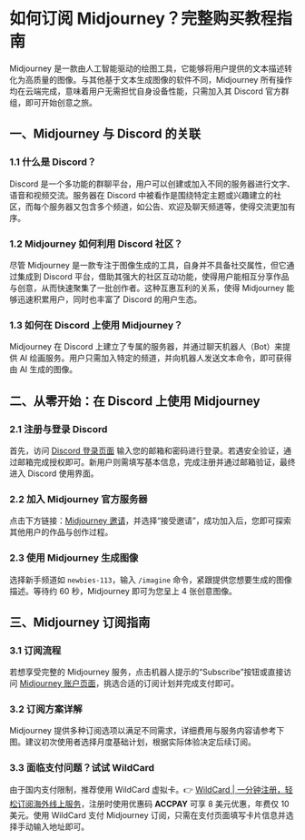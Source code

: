 # 如何订阅 Midjourney？完整购买教程指南

Midjourney 是一款由人工智能驱动的绘图工具，它能够将用户提供的文本描述转化为高质量的图像。与其他基于文本生成图像的软件不同，Midjourney 所有操作均在云端完成，意味着用户无需担忧自身设备性能，只需加入其 Discord 官方群组，即可开始创意之旅。

## 一、Midjourney 与 Discord 的关联

### 1.1 什么是 Discord？

Discord 是一个多功能的群聊平台，用户可以创建或加入不同的服务器进行文字、语音和视频交流。服务器在 Discord 中被看作是围绕特定主题或兴趣建立的社区，而每个服务器又包含多个频道，如公告、欢迎及聊天频道等，使得交流更加有序。

### 1.2 Midjourney 如何利用 Discord 社区？

尽管 Midjourney 是一款专注于图像生成的工具，自身并不具备社交属性，但它通过集成到 Discord 平台，借助其强大的社区互动功能，使得用户能相互分享作品与创意，从而快速聚集了一批创作者。这种互惠互利的关系，使得 Midjourney 能够迅速积累用户，同时也丰富了 Discord 的用户生态。

### 1.3 如何在 Discord 上使用 Midjourney？

Midjourney 在 Discord 上建立了专属的服务器，并通过聊天机器人（Bot）来提供 AI 绘画服务。用户只需加入特定的频道，并向机器人发送文本命令，即可获得由 AI 生成的图像。

## 二、从零开始：在 Discord 上使用 Midjourney

### 2.1 注册与登录 Discord

首先，访问 [Discord 登录页面](https://discord.com/login) 输入您的邮箱和密码进行登录。若遇安全验证，通过邮箱完成授权即可。新用户则需填写基本信息，完成注册并通过邮箱验证，最终进入 Discord 使用界面。





### 2.2 加入 Midjourney 官方服务器

点击下方链接：[Midjourney 邀请](https://discord.com/invite/midjourney)，并选择“接受邀请”，成功加入后，您即可探索其他用户的作品与创作过程。





### 2.3 使用 Midjourney 生成图像

选择新手频道如 `newbies-113`，输入 `/imagine` 命令，紧跟提供您想要生成的图像描述。等待约 60 秒，Midjourney 即可为您呈上 4 张创意图像。

## 三、Midjourney 订阅指南

### 3.1 订阅流程

若想享受完整的 Midjourney 服务，点击机器人提示的“Subscribe”按钮或直接访问 [Midjourney 账户页面](https://www.midjourney.com/account)，挑选合适的订阅计划并完成支付即可。

### 3.2 订阅方案详解

Midjourney 提供多种订阅选项以满足不同需求，详细费用与服务内容请参考下图。建议初次使用者选择月度基础计划，根据实际体验决定后续订阅。



### 3.3 面临支付问题？试试 WildCard

由于国内支付限制，推荐使用 WildCard 虚拟卡。👉 [WildCard | 一分钟注册，轻松订阅海外线上服务](https://bbtdd.com/WildCard)，注册时使用优惠码 **ACCPAY** 可享 8 美元优惠，年费仅 10 美元。使用 WildCard 支付 Midjourney 订阅，只需在支付页面填写卡片信息并选择手动输入地址即可。